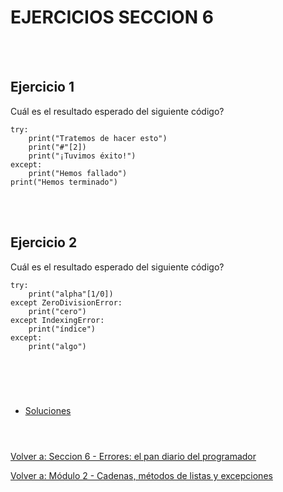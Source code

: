 # **EJERCICIOS SECCION 6**  

<br></br>


## **Ejercicio 1**  

Cuál es el resultado esperado del siguiente código?
```
try:
    print("Tratemos de hacer esto")
    print("#"[2])
    print("¡Tuvimos éxito!")
except:
    print("Hemos fallado")
print("Hemos terminado")
```  

<br></br>


## **Ejercicio 2**  

Cuál es el resultado esperado del siguiente código?
```
try:
    print("alpha"[1/0])
except ZeroDivisionError:
    print("cero")
except IndexingError:
    print("índice")
except:
    print("algo")
```

#  
<br></br>

- [Soluciones](Sec6-ejsol.md)
<br></br>  


#  
[Volver a: Seccion 6 - Errores: el pan diario del programador](_seccion6.md)  

[Volver a: Módulo 2 - Cadenas, métodos de listas y excepciones](../README.md)